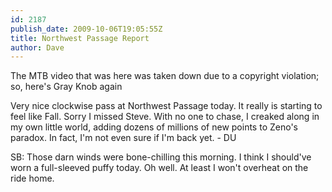 ```yaml
---
id: 2187
publish_date: 2009-10-06T19:05:55Z
title: Northwest Passage Report
author: Dave
---
```

  
The MTB video that was here was taken down due to a copyright violation; so, here's Gray Knob again

Very nice clockwise pass at Northwest Passage today. It really is starting to feel like Fall. Sorry I missed Steve. With no one to chase, I creaked along in my own little world, adding dozens of millions of new points to Zeno's paradox. In fact, I'm not even sure if I'm back yet. - DU

SB: Those darn winds were bone-chilling this morning. I think I should've worn a full-sleeved puffy today. Oh well. At least I won't overheat on the ride home.